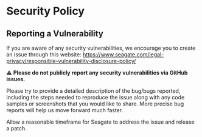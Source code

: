 # Security Policy

## Reporting a Vulnerability
If you are aware of any security vulnerabilities, we encourage you to create an issue through this website:
https://www.seagate.com/legal-privacy/responsible-vulnerability-disclosure-policy/

:warning: **Please do not publicly report any security vulnerabilities via GitHub issues.**

Please try to provide a detailed description of the bug/bugs reported, including the steps needed to reproduce the issue along with any code samples or screenshots that you would like to share. More precise bug reports will help us move forward much faster.

Allow a reasonable timeframe for Seagate to address the issue and release a patch.
